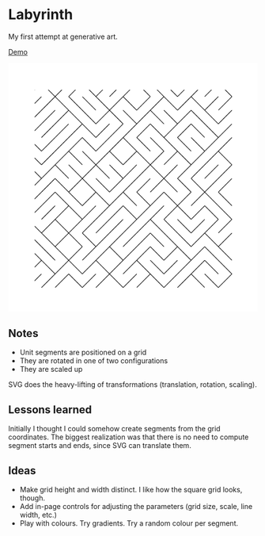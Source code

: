 # Labyrinth

My first attempt at generative art.

[Demo](https://crackofdusk.github.io/labyrinth/)

![Program output preview](random-grid.png)

## Notes

* Unit segments are positioned on a grid
* They are rotated in one of two configurations
* They are scaled up

SVG does the heavy-lifting of transformations (translation, rotation, scaling).

## Lessons learned

Initially I thought I could somehow create segments from the grid coordinates. The biggest realization was that there is no need to compute segment starts and ends, since SVG can translate them.

## Ideas

* Make grid height and width distinct. I like how the square grid looks, though.
* Add in-page controls for adjusting the parameters (grid size, scale, line width, etc.)
* Play with colours. Try gradients. Try a random colour per segment.
